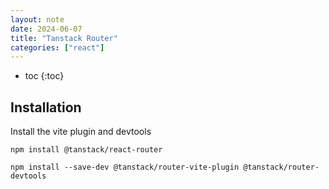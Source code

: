 ```yaml
---
layout: note
date: 2024-06-07
title: "Tanstack Router"
categories: ["react"]
---
```


- toc
{:toc}

## Installation

Install the vite plugin and devtools

```code
npm install @tanstack/react-router
```

```code
npm install --save-dev @tanstack/router-vite-plugin @tanstack/router-devtools
```
